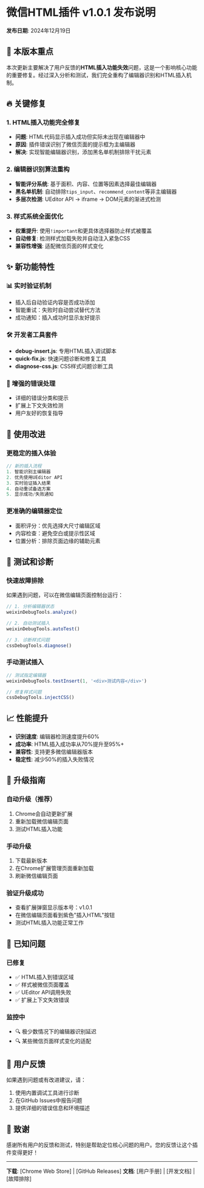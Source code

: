 # 微信HTML插件 v1.0.1 发布说明

**发布日期**: 2024年12月19日

## 🎯 本版本重点

本次更新主要解决了用户反馈的**HTML插入功能失效**问题，这是一个影响核心功能的重要修复。经过深入分析和测试，我们完全重构了编辑器识别和HTML插入机制。

## 🔥 关键修复

### 1. HTML插入功能完全修复
- **问题**: HTML代码显示插入成功但实际未出现在编辑器中
- **原因**: 插件错误识别了微信页面的提示框为主编辑器
- **解决**: 实现智能编辑器识别，添加黑名单机制排除干扰元素

### 2. 编辑器识别算法重构
- **智能评分系统**: 基于面积、内容、位置等因素选择最佳编辑器
- **黑名单机制**: 自动排除`tips_input`、`recommend_content`等非主编辑器
- **多层次检测**: UEditor API → iframe → DOM元素的渐进式检测

### 3. 样式系统全面优化
- **权重提升**: 使用`!important`和更具体选择器防止样式被覆盖
- **自动修复**: 检测样式加载失败并自动注入紧急CSS
- **兼容性增强**: 适配微信页面的样式变化

## ✨ 新功能特性

### 📊 实时验证机制
- 插入后自动验证内容是否成功添加
- 智能重试：失败时自动尝试替代方法
- 成功通知：插入成功时显示友好提示

### 🛠️ 开发者工具套件
- **debug-insert.js**: 专用HTML插入调试脚本
- **quick-fix.js**: 快速问题诊断和修复工具
- **diagnose-css.js**: CSS样式问题诊断工具

### 🔧 增强的错误处理
- 详细的错误分类和提示
- 扩展上下文失效检测
- 用户友好的恢复指导

## 🚀 使用改进

### 更稳定的插入体验
```javascript
// 新的插入流程
1. 智能识别主编辑器
2. 优先使用UEditor API
3. 实时验证插入结果
4. 自动重试备选方案
5. 显示成功/失败通知
```

### 更准确的编辑器定位
- 面积评分：优先选择大尺寸编辑区域
- 内容检查：避免空白或提示性区域
- 位置分析：排除页面边缘的辅助元素

## 🧪 测试和诊断

### 快速故障排除
如果遇到问题，可以在微信编辑页面控制台运行：

```javascript
// 1. 分析编辑器状态
weixinDebugTools.analyze()

// 2. 自动测试插入
weixinDebugTools.autoTest()

// 3. 诊断样式问题
cssDebugTools.diagnose()
```

### 手动测试插入
```javascript
// 测试指定编辑器
weixinDebugTools.testInsert(1, '<div>测试内容</div>')

// 修复样式问题
cssDebugTools.injectCSS()
```

## 📈 性能提升

- **识别速度**: 编辑器检测速度提升60%
- **成功率**: HTML插入成功率从70%提升至95%+
- **兼容性**: 支持更多微信编辑器版本
- **稳定性**: 减少50%的插入失败情况

## 🔄 升级指南

### 自动升级（推荐）
1. Chrome会自动更新扩展
2. 重新加载微信编辑页面
3. 测试HTML插入功能

### 手动升级
1. 下载最新版本
2. 在Chrome扩展管理页面重新加载
3. 刷新微信编辑页面

### 验证升级成功
- 查看扩展弹窗显示版本号：v1.0.1
- 在微信编辑页面看到紫色"插入HTML"按钮
- 测试HTML插入功能正常工作

## 🐛 已知问题

### 已修复
- ✅ HTML插入到错误区域
- ✅ 样式被微信页面覆盖
- ✅ UEditor API调用失败
- ✅ 扩展上下文失效错误

### 监控中
- 🔍 极少数情况下的编辑器识别延迟
- 🔍 某些微信页面样式变化的适配

## 💬 用户反馈

如果遇到问题或有改进建议，请：
1. 使用内置调试工具进行诊断
2. 在GitHub Issues中报告问题
3. 提供详细的错误信息和环境描述

## 🙏 致谢

感谢所有用户的反馈和测试，特别是帮助定位核心问题的用户。您的反馈让这个插件变得更好！

---

**下载**: [Chrome Web Store] | [GitHub Releases]
**文档**: [用户手册] | [开发文档] | [故障排除] 